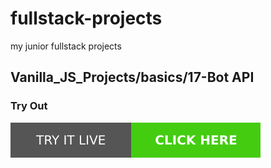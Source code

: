 # fullstack-projects
my junior fullstack projects
## Vanilla_JS_Projects/basics/17-Bot API

### Try Out
<a href="https://marslinoed.github.io/fullstack-projects/Vanilla_JS_Projects/basics/17-Bot API" target="_blank">
  <img src="../../../assets/icons/try-it-out.svg" alt="Try it live"> 
</a>
